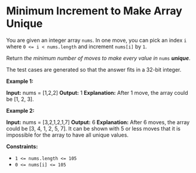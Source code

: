 # Minimum Increment to Make Array Unique

You are given an integer array `nums`. In one move, you can pick an index `i` where `0 <= i < nums.length` and increment `nums[i]` by `1`.

Return _the minimum number of moves to make every value in_ `nums` _**unique**_.

The test cases are generated so that the answer fits in a 32-bit integer.

**Example 1:**

**Input:** nums = \[1,2,2\]
**Output:** 1
**Explanation:** After 1 move, the array could be \[1, 2, 3\].

**Example 2:**

**Input:** nums = \[3,2,1,2,1,7\]
**Output:** 6
**Explanation:** After 6 moves, the array could be \[3, 4, 1, 2, 5, 7\].
It can be shown with 5 or less moves that it is impossible for the array to have all unique values.

**Constraints:**

*   `1 <= nums.length <= 105`
*   `0 <= nums[i] <= 105`